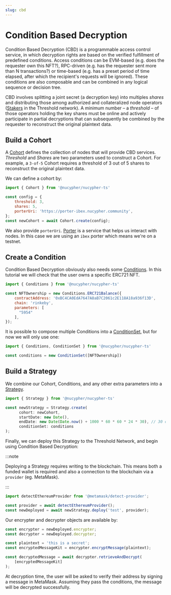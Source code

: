 ```yaml
---
slug: cbd
---
```


# Condition Based Decryption

Condition Based Decryption (CBD) is a programmable access control service, in which decryption rights are based on the verified fulfillment of predefined conditions.
Access conditions can be EVM-based (e.g. does the requester own this NFT?), RPC-driven (e.g. has the requester sent more than N transactions?) or time-based (e.g. has a preset period of time elapsed, after which the recipient's requests will be ignored).
These conditions are also composable and can be combined in any logical sequence or decision tree.  

CBD involves splitting a joint secret (a decryption key) into multiples _shares_ and distributing those among authorized and collateralized node operators ([Stakers](https://threshold.network/earn/staker) in the Threshold network).
A minimum number – a _threshold_ – of those operators holding the key shares must be online and actively participate in partial decryptions that can subsequently be combined by the requester to reconstruct the original plaintext data.

## Build a Cohort
A [Cohort](./cohort) defines the collection of nodes that will provide CBD services.
_Threshold_ and _Shares_ are two parameters used to construct a Cohort.
For example, a `3-of-5` Cohort requires a threshold of 3 out of 5 shares to reconstruct the original plaintext data.

We can define a cohort by:

```js
import { Cohort } from '@nucypher/nucypher-ts'

const config = {
    threshold: 3,
    shares: 5,
    porterUri: 'https://porter-ibex.nucypher.community',
};
const newCohort = await Cohort.create(config);
```

We also provide `porterUri`.
[Porter](./Glossary.md#porter) is a service that helps us interact with nodes.
In this case we are using an `ibex` porter which means we're on a testnet.

## Create a Condition

Condition Based Decryption obviously also needs some [Conditions](./conditions).
In this tutorial we will check that the user owns a specific ERC721 NFT.

```js
import { Conditions } from '@nucypher/nucypher-ts'

const NFTOwnership = new Conditions.ERC721Balance({
    contractAddress: '0xBC4CA0EdA7647A8aB7C2061c2E118A18a936f13D',
    chain: 'rinkeby',
    parameters: [
      "5954"
    ],
});
```
It is possible to compose multiple Conditions into a [ConditionSet](./condition_set), but for now we will only use one:

```js
import { Conditions, ConditionSet } from '@nucypher/nucypher-ts'

const conditions = new ConditionSet([NFTOwnership])
```

## Build a Strategy

We combine our Cohort, Conditions, and any other extra parameters into a [Strategy](./strategy).

```js
import { Strategy } from '@nucypher/nucypher-ts'

const newStrategy = Strategy.create(
      cohort: newCohort,
      startDate: new Date(),
      endDate: new Date(Date.now() + 1000 * 60 * 60 * 24 * 30), // 30 days
      conditionSet: conditions
);
```

Finally, we can deploy this Strategy to the Threshold Network, and begin using Condition Based Decryption:

:::note

Deploying a Strategy requires writing to the blockchain.
This means both a funded wallet is required and also a connection to the blockchain via a `provider` (eg. MetaMask).

:::

```js
import detectEthereumProvider from '@metamask/detect-provider';

const provider = await detectEthereumProvider();
const newDeployed = await newStrategy.deploy('test', provider);
```

Our encrypter and decrypter objects are available by:

```js
const encrypter = newDeployed.encrypter;
const decrypter = newDeployed.decrypter;

const plaintext = 'this is a secret';
const encryptedMessageKit = encrypter.encryptMessage(plaintext);

const decryptedMessage = await decrypter.retrieveAndDecrypt(
    [encryptedMessageKit]
);
```

At decryption time, the user will be asked to verify their address by signing a message in MetaMask.
Assuming they pass the conditions, the message will be decrypted successfully.